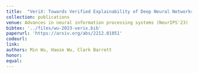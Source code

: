 ```yaml
---
title:  "VeriX: Towards Verified Explainability of Deep Neural Networks"
collection: publications
venue: Advances in neural information processing systems (NeurIPS'23) 
bibtex: '../files/wu-2023-verix.bib'
paperurl: 'https://arxiv.org/abs/2212.01051'
codeurl: 
link:
authors: Min Wu, Haoze Wu, Clark Barrett
honor:
equal:
---
```

